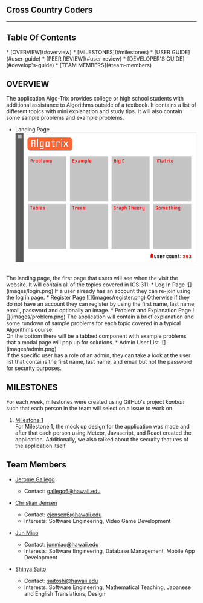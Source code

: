 <h2> Cross Country Coders </h2>
<hr>
<h2> Table Of Contents </h2>
* [OVERVIEW](#overview)
* [MILESTONES](#milestones)
* [USER GUIDE](#user-guide)
* [PEER REVIEW](#user-review)
* [DEVELOPER'S GUIDE](#develop's-guide)
* [TEAM MEMBERS](#team-members)

## OVERVIEW
The application Algo-Trix provides college or high school students with additional assistance to Algorithms outside of a textbook. It contains a list of different topics with mini explanation and study tips. It will also contain some sample problems and example problems.

* Landing Page
![](images/landing.png)
<br/>
The landing page, the first page that users will see when the visit the website. It will contain all of the topics covered in ICS 311.
* Log In Page
![](images/login.png)
If a user already has an account they can re-join using the log in page.
* Register Page
![](images/register.png)
Otherwise if they do not have an account they can register by using the first name, last name, email, password and optionally an image.
* Problem and Explanation Page
![](images/problem.png)
The application will contain a brief explanation and some rundown of sample problems for each topic covered in a typical Algorithms course. <br/>
On the bottom there will be a tabbed component with example problems that a modal page will pop up for solutions.
* Admin User List
![](images/admin.png) <br/>
If the specific user has a role of an admin, they can take a look at the user list that contains the first name, last name, and email but not the password for security purposes.

## MILESTONES
For each week, milestones were created using GitHub's project <i>kanban</i> such that each person in the team will select on a issue to work on.
<br/>
<ol>
<li><a href="https://github.com/cross-country-coders/cross-country-coders/projects/1">Milestone 1</a></li>
For Milestone 1, the mock up design for the application was made and after that each person using Meteor, Javascript, and React created the application. Additionally, we also talked about the security features of the application itself. 
</ol>

## Team Members
* [Jerome Gallego](https://alohajerome.github.io/)
  * Contact: gallego6@hawaii.edu

* [Christian Jensen](https://christianjensenv.github.io/)
  * Contact: cjensen6@hawaii.edu
  * Interests: Software Engineering, Video Game Development
* [Jun Miao](https://junm1ao.github.io/)
   * Contact: junmiao@hawaii.edu
   * Interests: Software Engineering, Database Management, Mobile App Development
* [Shinya Saito](https://saitoshi.github.io/)
  * Contact: saitoshi@hawaii.edu
  * Interests: Software Engineering, Mathematical Teaching, Japanese and English Translations, Design
